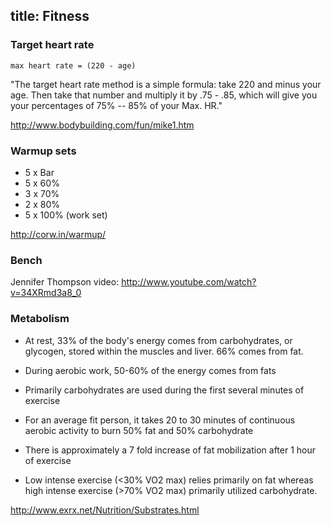 title: Fitness
---

### Target heart rate

    max heart rate = (220 - age)

"The target heart rate method is a simple formula: take 220 and minus your age.
Then take that number and multiply it by .75 - .85, which will give you your
percentages of 75% -- 85% of your Max. HR."

http://www.bodybuilding.com/fun/mike1.htm

### Warmup sets

 * 5 x Bar
 * 5 x 60%
 * 3 x 70%
 * 2 x 80%
 * 5 x 100% (work set)

http://corw.in/warmup/

### Bench

Jennifer Thompson video: http://www.youtube.com/watch?v=34XRmd3a8_0

### Metabolism

* At rest, 33% of the body's energy comes from carbohydrates, or glycogen, 
  stored within the muscles and liver. 66% comes from fat.

* During aerobic work, 50-60% of the energy comes from fats

* Primarily carbohydrates are used during the first several minutes of exercise

* For an average fit person, it takes 20 to 30 minutes of continuous aerobic 
  activity to burn 50% fat and 50% carbohydrate

* There is approximately a 7 fold increase of fat mobilization after 1 hour of 
  exercise

* Low intense exercise (<30% VO2 max) relies primarily on fat whereas high 
  intense exercise (>70% VO2 max) primarily utilized carbohydrate.

http://www.exrx.net/Nutrition/Substrates.html
